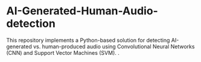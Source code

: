 # AI-Generated-Human-Audio-detection
This repository implements a Python-based solution for detecting AI-generated vs. human-produced audio using Convolutional Neural Networks (CNN) and Support Vector Machines (SVM).  .
